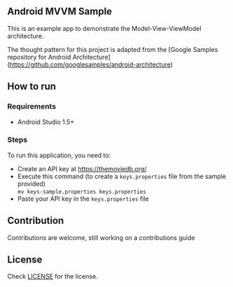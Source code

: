 ## Android MVVM Sample

This is an example app to demonstrate the Model-View-ViewModel architecture.

The thought pattern for this project is adapted from the [Google Samples repository for Android Architecture] (https://github.com/googlesamples/android-architecture)

## How to run

### Requirements
  * Android Studio 1.5+

### Steps  
To run this application, you need to:

  * Create an API key at https://themoviedb.org/
  * Execute this command (to create a `keys.properties` file from the sample provided)  
    `mv keys-sample.properties keys.properties`
  * Paste your API key in the `keys.properties` file


## Contribution
Contributions are welcome, still working on a contributions guide

## License
Check [LICENSE](LICENSE) for the license.
